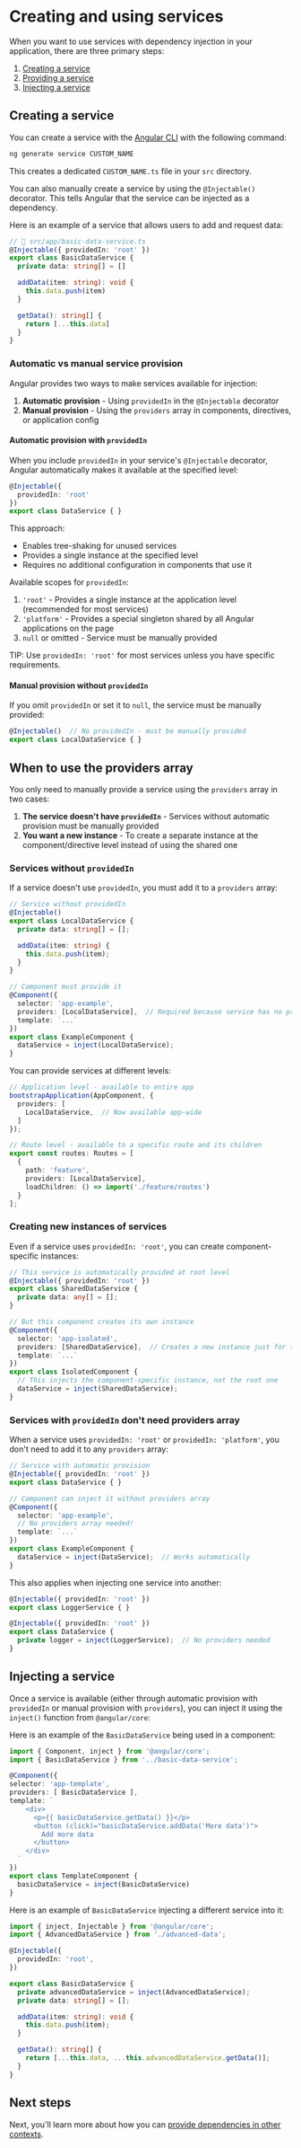 # Creating and using services

When you want to use services with dependency injection in your application, there are three primary steps:

1. [Creating a service](#creating-a-service)
2. [Providing a service](#providing-a-service)
3. [Injecting a service](#injecting-a-service)

## Creating a service

You can create a service with the [Angular CLI](tools/cli) with the following command:

```bash
ng generate service CUSTOM_NAME
```

This creates a dedicated `CUSTOM_NAME.ts` file in your `src` directory.

You can also manually create a service by using the `@Injectable()` decorator. This tells Angular that the service can be injected as a dependency.

Here is an example of a service that allows users to add and request data:

```ts
// 📄 src/app/basic-data-service.ts
@Injectable({ providedIn: 'root' })
export class BasicDataService {
  private data: string[] = []

  addData(item: string): void {
    this.data.push(item)
  }

  getData(): string[] {
    return [...this.data]
  }
}
```

### Automatic vs manual service provision

Angular provides two ways to make services available for injection:

1. **Automatic provision** - Using `providedIn` in the `@Injectable` decorator
2. **Manual provision** - Using the `providers` array in components, directives, or application config

#### Automatic provision with `providedIn`

When you include `providedIn` in your service's `@Injectable` decorator, Angular automatically makes it available at the specified level:

```ts
@Injectable({
  providedIn: 'root'
})
export class DataService { }
```

This approach:

- Enables tree-shaking for unused services
- Provides a single instance at the specified level
- Requires no additional configuration in components that use it

Available scopes for `providedIn`:

1. `'root'` - Provides a single instance at the application level (recommended for most services)
2. `'platform'` - Provides a special singleton shared by all Angular applications on the page
3. `null` or omitted - Service must be manually provided

TIP: Use `providedIn: 'root'` for most services unless you have specific requirements.

#### Manual provision without `providedIn`

If you omit `providedIn` or set it to `null`, the service must be manually provided:

```ts
@Injectable()  // No providedIn - must be manually provided
export class LocalDataService { }
```

## When to use the providers array

You only need to manually provide a service using the `providers` array in two cases:

1. **The service doesn't have `providedIn`** - Services without automatic provision must be manually provided
2. **You want a new instance** - To create a separate instance at the component/directive level instead of using the shared one

### Services without `providedIn`

If a service doesn't use `providedIn`, you must add it to a `providers` array:

```ts
// Service without providedIn
@Injectable()
export class LocalDataService {
  private data: string[] = [];

  addData(item: string) {
    this.data.push(item);
  }
}

// Component must provide it
@Component({
  selector: 'app-example',
  providers: [LocalDataService],  // Required because service has no providedIn
  template: `...`
})
export class ExampleComponent {
  dataService = inject(LocalDataService);
}
```

You can provide services at different levels:

```ts
// Application level - available to entire app
bootstrapApplication(AppComponent, {
  providers: [
    LocalDataService,  // Now available app-wide
  ]
});

// Route level - available to a specific route and its children
export const routes: Routes = [
  {
    path: 'feature',
    providers: [LocalDataService],
    loadChildren: () => import('./feature/routes')
  }
];
```

### Creating new instances of services

Even if a service uses `providedIn: 'root'`, you can create component-specific instances:

```ts
// This service is automatically provided at root level
@Injectable({ providedIn: 'root' })
export class SharedDataService {
  private data: any[] = [];
}

// But this component creates its own instance
@Component({
  selector: 'app-isolated',
  providers: [SharedDataService],  // Creates a new instance just for this component
  template: `...`
})
export class IsolatedComponent {
  // This injects the component-specific instance, not the root one
  dataService = inject(SharedDataService);
}
```

### Services with `providedIn` don't need providers array

When a service uses `providedIn: 'root'` or `providedIn: 'platform'`, you don't need to add it to any `providers` array:

```ts
// Service with automatic provision
@Injectable({ providedIn: 'root' })
export class DataService { }

// Component can inject it without providers array
@Component({
  selector: 'app-example',
  // No providers array needed!
  template: `...`
})
export class ExampleComponent {
  dataService = inject(DataService);  // Works automatically
}
```

This also applies when injecting one service into another:

```ts
@Injectable({ providedIn: 'root' })
export class LoggerService { }

@Injectable({ providedIn: 'root' })
export class DataService {
  private logger = inject(LoggerService);  // No providers needed
}
```

## Injecting a service

Once a service is available (either through automatic provision with `providedIn` or manual provision with `providers`), you can inject it using the `inject()` function from `@angular/core`:

Here is an example of the `BasicDataService` being used in a component:

```ts
import { Component, inject } from '@angular/core';
import { BasicDataService } from '../basic-data-service';

@Component({
selector: 'app-template',
providers: [ BasicDataService ],
template: `
    <div>
      <p>{{ basicDataService.getData() }}</p>
      <button (click)="basicDataService.addData('More data')">
        Add more data
      </button>
    </div>
  `
})
export class TemplateComponent {
  basicDataService = inject(BasicDataService)
}
```

Here is an example of `BasicDataService` injecting a different service into it:

```ts
import { inject, Injectable } from '@angular/core';
import { AdvancedDataService } from './advanced-data';

@Injectable({
  providedIn: 'root',
})

export class BasicDataService {
  private advancedDataService = inject(AdvancedDataService);
  private data: string[] = [];

  addData(item: string): void {
    this.data.push(item);
  }

  getData(): string[] {
    return [...this.data, ...this.advancedDataService.getData()];
  }
}
```

## Next steps

Next, you'll learn more about how you can [provide dependencies in other contexts](/guide/di/providing-other-dependencies).
